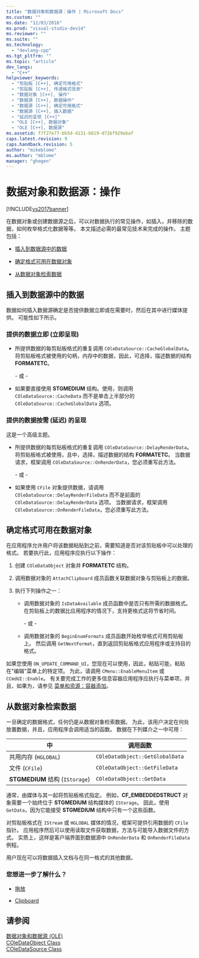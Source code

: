```yaml
---
title: "数据对象和数据源：操作 | Microsoft Docs"
ms.custom: ""
ms.date: "12/03/2016"
ms.prod: "visual-studio-dev14"
ms.reviewer: ""
ms.suite: ""
ms.technology: 
  - "devlang-cpp"
ms.tgt_pltfrm: ""
ms.topic: "article"
dev_langs: 
  - "C++"
helpviewer_keywords: 
  - "剪贴板 [C++], 确定可用格式"
  - "剪贴板 [C++], 传递格式信息"
  - "数据对象 [C++], 操作"
  - "数据源 [C++], 数据操作"
  - "数据源 [C++], 确定可用格式"
  - "数据源 [C++], 插入数据"
  - "延迟的呈现 [C++]"
  - "OLE [C++], 数据对象"
  - "OLE [C++], 数据源"
ms.assetid: f7f27e77-bb5d-4131-b819-d71bf929ebaf
caps.latest.revision: 9
caps.handback.revision: 5
author: "mikeblome"
ms.author: "mblome"
manager: "ghogen"
---
```

# 数据对象和数据源：操作
[!INCLUDE[vs2017banner](../assembler/inline/includes/vs2017banner.md)]

在数据对象或创建数据源之后，可以对数据执行的常见操作，如插入，并移除的数据，如何枚举格式化数据等等。  本文描述必需的最常见技术来完成的操作。  主题包括：  
  
-   [插入到数据源中的数据](#_core_inserting_data_into_a_data_source)  
  
-   [确定格式可用在数据对象](#_core_determining_the_formats_available_in_a_data_object)  
  
-   [从数据对象检索数据](#_core_retrieving_data_from_a_data_object)  
  
##  <a name="_core_inserting_data_into_a_data_source"></a> 插入到数据源中的数据  
 数据如何插入数据源确定是否提供数据立即或在需要时，然后在其中进行媒体提供。  可能性如下所示。  
  
### 提供的数据立即 \(立即呈现\)  
  
-   所提供数据的每剪贴板格式的重复调用 `COleDataSource::CacheGlobalData`。  将剪贴板格式被使用的句柄，内存中的数据，因此，可选择，描述数据的结构 **FORMATETC**。  
  
     \- 或 \-  
  
-   如果要直接使用 **STGMEDIUM** 结构。使用，则调用 `COleDataSource::CacheData` 而不是单击上半部分的 `COleDataSource::CacheGlobalData` 选项。  
  
### 提供的数据按需 \(延迟\) 的呈现  
 这是一个高级主题。  
  
-   所提供数据的每剪贴板格式的重复调用 `COleDataSource::DelayRenderData`。  将剪贴板格式被使用，且中，选择，描述数据的结构 **FORMATETC**。  当数据请求，框架调用 `COleDataSource::OnRenderData`，您必须重写此方法。  
  
     \- 或 \-  
  
-   如果使用 `CFile` 对象提供数据，请调用 `COleDataSource::DelayRenderFileData` 而不是前面的 `COleDataSource::DelayRenderData` 选项。  当数据请求，框架调用 `COleDataSource::OnRenderFileData`，您必须重写此方法。  
  
##  <a name="_core_determining_the_formats_available_in_a_data_object"></a> 确定格式可用在数据对象  
 在应用程序允许用户将该数据粘贴到之前，需要知道是否对该剪贴板中可以处理的格式。  若要执行此，应用程序应执行以下操作：  
  
1.  创建 `COleDataObject` 对象并 **FORMATETC** 结构。  
  
2.  调用数据对象的 `AttachClipboard` 成员函数关联数据对象与剪贴板上的数据。  
  
3.  执行下列操作之一：  
  
    -   调用数据对象的 `IsDataAvailable` 成员函数中是否只有所需的数据格式。  在剪贴板上的数据比应用程序的情况下，支持更格式这将节省时间。  
  
         \- 或 \-  
  
    -   调用数据对象的 `BeginEnumFormats` 成员函数开始枚举格式可用剪贴板上。  然后调用 `GetNextFormat`，直到返回剪贴板格式应用程序或支持目的格式。  
  
 如果您使用 `ON_UPDATE_COMMAND_UI`，您现在可以使用，因此，粘贴可能，粘贴在"编辑"菜单上的特定项。  为此，请调用 `CMenu::EnableMenuItem` 或 `CCmdUI::Enable`。  有关要完成工作的更多信息容器应用程序应执行与菜单项，并且，如果为，请参见 [菜单和资源：容器添加](../mfc/menus-and-resources-container-additions.md)。  
  
##  <a name="_core_retrieving_data_from_a_data_object"></a> 从数据对象检索数据  
 一旦确定的数据格式，任何仍是从数据对象检索数据。  为此，该用户决定在何处放置数据，并且，应用程序会调用适当的函数。  数据在下列媒介之一中可用：  
  
|中|调用函数|  
|-------|----------|  
|共用内存 \(`HGLOBAL`\)|`COleDataObject::GetGlobalData`|  
|文件 \(`CFile`\)|`COleDataObject::GetFileData`|  
|**STGMEDIUM** 结构 \(`IStorage`\)|`COleDataObject::GetData`|  
  
 通常，由媒体与其一起将剪贴板格式指定。  例如，**CF\_EMBEDDEDSTRUCT** 对象需要一个始终位于 **STGMEDIUM** 结构媒体的 `IStorage`。  因此，使用 `GetData`，因为它能接受 **STGMEDIUM** 结构中只有一个这些函数。  
  
 对剪贴板格式在 `IStream` 或 `HGLOBAL` 媒体的情况，框架可提供引用数据的 `CFile` 指针。  应用程序然后可以使用读取文件获取数据，方法与可能导入数据文件的方式。  实质上，这样是客户端界面到数据源中 `OnRenderData` 和 `OnRenderFileData` 例程。  
  
 用户现在可以将数据插入文档与在同一格式的其他数据。  
  
### 您想进一步了解什么？  
  
-   [拖放](../mfc/drag-and-drop-ole.md)  
  
-   [Clipboard](../mfc/clipboard.md)  
  
## 请参阅  
 [数据对象和数据源 \(OLE\)](../mfc/data-objects-and-data-sources-ole.md)   
 [COleDataObject Class](../mfc/reference/coledataobject-class.md)   
 [COleDataSource Class](../mfc/reference/coledatasource-class.md)